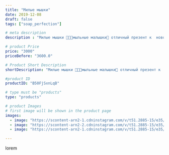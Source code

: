 ```yaml
---
title: "Милые мышки"
date: 2019-12-08
draft: false
tags: ["soap_perfection"]

# meta description
description : "Милые мышки 🐀🐀🐀мыльные малышки🧼 отличный презент к  новому 2020 году👍🥳"

# product Price
price: "3000"
priceBefore: "3600.0"

# Product Short Description
shortDescription: "Милые мышки 🐀🐀🐀мыльные малышки🧼 отличный презент к  новому 2020 году👍🥳"

#product ID
productID: "B50FjSxnLqB"

# type must be "products"
type: "products"

# product Images
# first image will be shown in the product page
images:
  - image: "https://scontent-arn2-1.cdninstagram.com/v/t51.2885-15/e35/75388538_429056751309207_1100109564220378236_n.jpg?se=7&tp=1&_nc_ht=scontent-arn2-1.cdninstagram.com&_nc_cat=103&_nc_ohc=bNL6RppiO5sAX8cYzpd&ccb=7-4&oh=940687e501cb29f09469434fbf9a38d0&oe=6084CB4F&ig_cache_key=MjE5NDQwMzMzMjA5NzgxMjU5Mg%3D%3D.2-ccb7-4"
  - image: "https://scontent-arn2-2.cdninstagram.com/v/t51.2885-15/e35/75572925_761608494316188_3567200161583089954_n.jpg?se=7&tp=1&_nc_ht=scontent-arn2-2.cdninstagram.com&_nc_cat=100&_nc_ohc=DnIn7dubPv8AX9-H3LP&ccb=7-4&oh=fd7cf6ee236db5f3f710731dcb59fffb&oe=60826297&ig_cache_key=MjE5NDQwMzMzMjA4OTI1NDQ1OQ%3D%3D.2-ccb7-4"
  - image: "https://scontent-arn2-1.cdninstagram.com/v/t51.2885-15/e35/76835636_190059092170609_1364771109914802903_n.jpg?se=7&tp=1&_nc_ht=scontent-arn2-1.cdninstagram.com&_nc_cat=101&_nc_ohc=Td2ThiycdXQAX9fkCT_&ccb=7-4&oh=c0800b4ec00e31dd08b3da1358f62a65&oe=60845B33&ig_cache_key=MjE5NDQwMzMzMjA2NDI0MDkwNw%3D%3D.2-ccb7-4"

---
```

lorem

